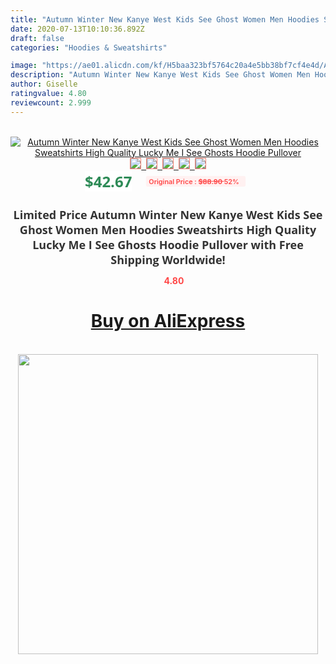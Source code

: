 ```yaml
---
title: "Autumn Winter New Kanye West Kids See Ghost Women Men Hoodies Sweatshirts High Quality Lucky Me I See Ghosts Hoodie Pullover"
date: 2020-07-13T10:10:36.892Z
draft: false
categories: "Hoodies & Sweatshirts"

image: "https://ae01.alicdn.com/kf/H5baa323bf5764c20a4e5bb38bf7cf4e4d/Autumn-Winter-New-Kanye-West-Kids-See-Ghost-Women-Men-Hoodies-Sweatshirts-High-Quality-Lucky-Me.jpg"
description: "Autumn Winter New Kanye West Kids See Ghost Women Men Hoodies Sweatshirts High Quality Lucky Me I See Ghosts Hoodie Pullover"
author: Giselle
ratingvalue: 4.80
reviewcount: 2.999
---
```

<br>
<div style="text-align: center;">
<a href="https://s.click.aliexpress.com/e/_ABsab3" target="_blank" rel="nofollow noopener noreferrer"><img alt="Autumn Winter New Kanye West Kids See Ghost Women Men Hoodies Sweatshirts High Quality Lucky Me I See Ghosts Hoodie Pullover" class="magnifier-image" src="https://ae01.alicdn.com/kf/H5baa323bf5764c20a4e5bb38bf7cf4e4d/Autumn-Winter-New-Kanye-West-Kids-See-Ghost-Women-Men-Hoodies-Sweatshirts-High-Quality-Lucky-Me.jpg_640x640.jpg">
<br>
<img style="border:1px solid salmon" src="https://ae01.alicdn.com/kf/H5baa323bf5764c20a4e5bb38bf7cf4e4d/Autumn-Winter-New-Kanye-West-Kids-See-Ghost-Women-Men-Hoodies-Sweatshirts-High-Quality-Lucky-Me.jpg_120x120.jpg">&nbsp;&nbsp;<img style="border:1px solid salmon" src="https://ae01.alicdn.com/kf/H0249423a42f44bdaa45e0e4c0b85b7f0Z/Autumn-Winter-New-Kanye-West-Kids-See-Ghost-Women-Men-Hoodies-Sweatshirts-High-Quality-Lucky-Me.jpg_120x120.jpg">&nbsp;&nbsp;<img style="border:1px solid salmon" src="https://ae01.alicdn.com/kf/H225bb9e7f17e4fdeb3f3d9d249406385u/Autumn-Winter-New-Kanye-West-Kids-See-Ghost-Women-Men-Hoodies-Sweatshirts-High-Quality-Lucky-Me.jpg_120x120.jpg">&nbsp;&nbsp;<img style="border:1px solid salmon" src="https://ae01.alicdn.com/kf/H537241c13dbb441cb718a57060db5aed7/Autumn-Winter-New-Kanye-West-Kids-See-Ghost-Women-Men-Hoodies-Sweatshirts-High-Quality-Lucky-Me.jpg_120x120.jpg">&nbsp;&nbsp;<img style="border:1px solid salmon" src="https://ae01.alicdn.com/kf/H42670ba7eb444aaea5f74d1366555a1cT/Autumn-Winter-New-Kanye-West-Kids-See-Ghost-Women-Men-Hoodies-Sweatshirts-High-Quality-Lucky-Me.jpg_120x120.jpg"></a></div><br0>
<div style="text-align: center;"><span style="background-color: white; border: 0px; box-sizing: border-box; color: seagreen; display: inline-block; font-family: &quot;open sans&quot; , &quot;arial&quot; , &quot;helvetica&quot; , sans-serif , &quot;heiti&quot;; font-size: 24px; font-stretch: inherit; font-weight: 700; line-height: inherit; margin: 0px 10px 0px 0px; padding: 0px; vertical-align: middle;">$42.67 </span>
<span style="background: rgb(255 , 241 , 241); border-radius: 3px; border: 0px; box-sizing: border-box; color: #ff4747; display: inline-block; font-family: inherit; font-size: 12px; font-stretch: inherit; font-style: inherit; font-variant: inherit; font-weight: 600; line-height: inherit; margin: 0px; padding: 2px 5px; transform: scale(0.9); vertical-align: middle;">Original Price : <b style="text-decoration: line-through;">$88.90 </b> 52%&nbsp;&nbsp;</span></div>
<h1 style="color: #333333; display: inline-block; font-family: &quot;open sans&quot; , &quot;arial&quot; , &quot;helvetica&quot; , sans-serif , &quot;heiti&quot;; font-size: 18px; font-stretch: inherit; font-weight: 700; text-align: center;">Limited Price Autumn Winter New Kanye West Kids See Ghost Women Men Hoodies Sweatshirts High Quality Lucky Me I See Ghosts Hoodie Pullover with Free Shipping Worldwide!</h1>
<div style="color: #ff4747; text-align: center;">
<img src="https://4.bp.blogspot.com/-M0ZcTcb-5uY/XleCXlxnR4I/AAAAAAAAAEc/OrjgMkXV1oMQFaCRZj5HQwOCBcu3w1FegCPcBGAYYCw/s1600/star.png" style="height: 15px;">&nbsp;<b>4.80</b></div>
<div class="button_cont" align="center"><a class="buynow_a" href="https://s.click.aliexpress.com/e/_ABsab3" target="_blank" rel="nofollow noopener noreferrer"><H1>Buy on AliExpress</H1></a></div><br>
<div class="separator" style="clear: both; text-align: center;">
<img src="https://lh3.googleusercontent.com/-pTy5HemUv9M/XlePHvY0dAI/AAAAAAAAAE4/0nX5iRUoIWY8eMW9Dpxeirr157OZliDIgCLcBGAsYHQ/s1600/badge.gif" width="480">
</div>
